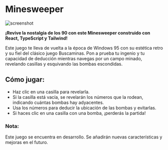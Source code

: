 # Minesweeper

![screenshot](https://github.com/YeiserBytes/minesweeper/assets/97372908/9245c5bd-7e89-4db0-af8c-44331a88f8be)

**¡Revive la nostalgia de los 90 con este Minesweeper construido con React, TypeScript y Tailwind!**

Este juego te lleva de vuelta a la época de Windows 95 con su estética retro y su fiel del clásico juego Buscaminas. Pon a prueba tu ingenio y tu capacidad de deducción mientras navegas por un campo minado, revelando casillas y esquivando las bombas escondidas.

## Cómo jugar:

- Haz clic en una casilla para revelarla.
- Si la casilla está vacía, se revelarán los números que la rodean, indicando cuántas bombas hay adyacentes.
- Usa los números para deducir la ubicación de las bombas y evitarlas.
- Si haces clic en una casilla con una bomba, ¡perderás la partida!

### Nota:

Este juego se encuentra en desarrollo. Se añadirán nuevas características y mejoras en el futuro.
